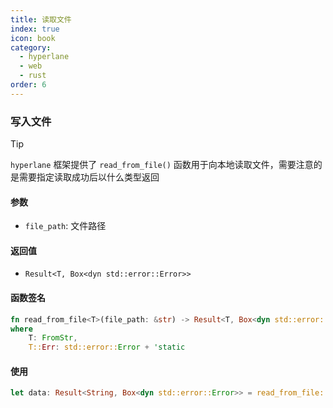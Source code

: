 ```yaml
---
title: 读取文件
index: true
icon: book
category:
  - hyperlane
  - web
  - rust
order: 6
---
```


### 写入文件

> [!tip]
>
> `hyperlane` 框架提供了 `read_from_file()` 函数用于向本地读取文件，需要注意的是需要指定读取成功后以什么类型返回

#### 参数

- `file_path`: 文件路径

#### 返回值

- `Result<T, Box<dyn std::error::Error>>`

#### 函数签名

```rust
fn read_from_file<T>(file_path: &str) -> Result<T, Box<dyn std::error::Error>>
where
    T: FromStr,
    T::Err: std::error::Error + 'static
```

#### 使用

```rust
let data: Result<String, Box<dyn std::error::Error>> = read_from_file::<String>("./test.txt");
```

<Bottom />
